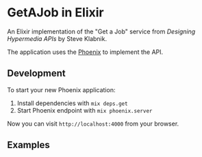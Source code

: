 GetAJob in Elixir
=================

An Elixir implementation of the "Get a Job" service from *Designing
Hypermedia APIs* by Steve Klabnik.

The application uses the [Phoenix](https://phoenixframework.org) to
implement the API.

Development
-----------

To start your new Phoenix application:

1. Install dependencies with `mix deps.get`
2. Start Phoenix endpoint with `mix phoenix.server`

Now you can visit `http://localhost:4000` from your browser.

Examples
--------

